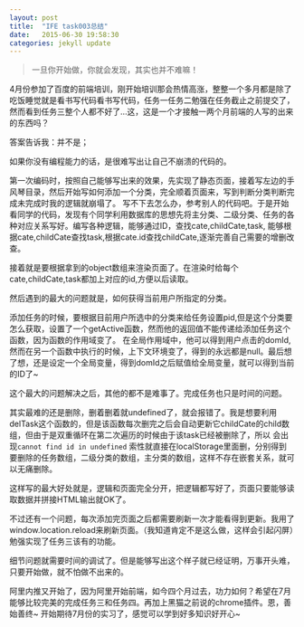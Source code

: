 ```yaml
---
layout: post
title:  "IFE task003总结"
date:   2015-06-30 19:58:30
categories: jekyll update
---
```

> 一旦你开始做，你就会发现，其实也并不难嘛！

4月份参加了百度的前端培训，刚开始培训那会热情高涨，整整一个多月都是除了吃饭睡觉就是看书写代码看书写代码，任务一任务二勉强在任务截止之前提交了，
然而看到任务三整个人都不好了…这，这是一个才接触一两个月前端的人写的出来的东西吗？

答案告诉我：并不是；

如果你没有编程能力的话，是很难写出让自己不崩溃的代码的。

第一次编码时，按照自己能够写出来的效果，先实现了静态页面，接着写左边的手风琴目录，然后开始写如何添加一个分类，完全顺着页面来，写到判断分类判断完成未完成时我的逻辑就崩塌了。
写不下去怎么办，参考别人的代码吧。于是开始看同学的代码，发现有个同学利用数据库的思想先将主分类、二级分类、任务的各种对应关系写好。编写各种逻辑，能够通过ID，查找cate,childCate,task,
能够根据cate,childCate查找task,根据cate.id查找childCate,逐渐完善自己需要的增删改查。

接着就是要根据拿到的object数组来渲染页面了。在渲染时给每个cate,childCate,task都加上对应的id,方便以后读取。

然后遇到的最大的问题就是，如何获得当前用户所指定的分类。

添加任务的时候，要根据目前用户所选中的分类来给任务设置pid,但是这个分类要怎么获取，设置了一个getActive函数，然而他的返回值不能传递给添加任务这个函数，因为函数的作用域变了。
在全局作用域中，他可以得到用户点击的domId,然而在另一个函数中执行的时候，上下文环境变了，得到的永远都是null。最后想了想，还是设定一个全局变量，得到domId之后赋值给全局变量，就可以得到当前的ID了~

这个最大的问题解决之后，其他的都不是难事了。完成任务也只是时间的问题。

其实最难的还是删除，删着删着就undefined了，就会报错了。我是想要利用delTask这个函数的，但是该函数每次删完之后会自动更新它childCate的child数组，但由于是双重循环在第二次遍历的时候由于该task已经被删除了，所以
会出现`cannot find id in undefined` 索性就直接在localStorage里面删，分别得到要删除的任务数组，二级分类的数组，主分类的数组，这样不存在嵌套关系，就可以无痛删除。

这样写的最大好处就是，逻辑和页面完全分开，把逻辑都写好了，页面只要能够读取数据并拼接HTML输出就OK了。

不过还有一个问题，每次添加完页面之后都需要刷新一次才能看得到更新。我用了window.location.reload来刷新页面。（我知道肯定不是这么做，这样会引起闪屏）勉强实现了任务三该有的功能。

细节问题就需要时间的调试了。但是能够写出这个样子就已经证明，万事开头难，只要开始做，就不怕做不出来的。

阿里内推又开始了，因为阿里开始前端，如今四个月过去，功力如何？希望在7月能够比较完美的完成任务三和任务四。再加上黑猫之前说的chrome插件。恩，善始善终~
开始期待7月份的实习了，感觉可以学到好多知识好开心~